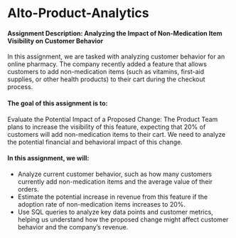 # Alto-Product-Analytics


#### Assignment Description: Analyzing the Impact of Non-Medication Item Visibility on Customer Behavior
In this assignment, we are tasked with analyzing customer behavior for an online pharmacy. The company recently added a feature that allows customers to add non-medication items (such as vitamins, first-aid supplies, or other health products) to their cart during the checkout process.

#### The goal of this assignment is to:

Evaluate the Potential Impact of a Proposed Change: The Product Team plans to increase the visibility of this feature, expecting that 20% of customers will add non-medication items to their cart. We need to analyze the potential financial and behavioral impact of this change.

#### In this assignment, we will:

*  Analyze current customer behavior, such as how many customers currently add non-medication items and the average value of their orders.
*  Estimate the potential increase in revenue from this feature if the adoption rate of non-medication items increases to 20%.
*  Use SQL queries to analyze key data points and customer metrics, helping us understand how the proposed change might affect customer behavior and the company’s revenue.
